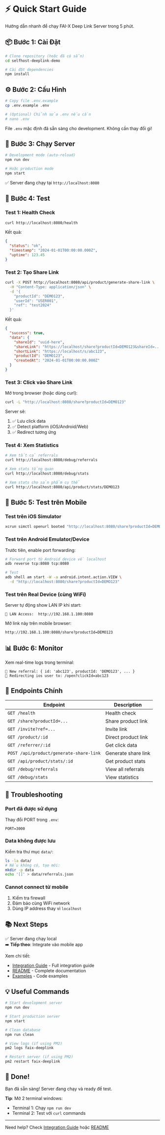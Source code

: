 # ⚡ Quick Start Guide

Hướng dẫn nhanh để chạy FAI-X Deep Link Server trong 5 phút.

## 📦 Bước 1: Cài Đặt

```bash
# Clone repository (hoặc đã có sẵn)
cd selfhost-deeplink-demo

# Cài đặt dependencies
npm install
```

## ⚙️ Bước 2: Cấu Hình

```bash
# Copy file .env.example
cp .env.example .env

# (Optional) Chỉnh sửa .env nếu cần
# nano .env
```

File `.env` mặc định đã sẵn sàng cho development. Không cần thay đổi gì!

## 🚀 Bước 3: Chạy Server

```bash
# Development mode (auto-reload)
npm run dev

# Hoặc production mode
npm start
```

✅ Server đang chạy tại `http://localhost:8080`

## 🧪 Bước 4: Test

### Test 1: Health Check

```bash
curl http://localhost:8080/health
```

Kết quả:
```json
{
  "status": "ok",
  "timestamp": "2024-01-01T00:00:00.000Z",
  "uptime": 123.45
}
```

### Test 2: Tạo Share Link

```bash
curl -X POST http://localhost:8080/api/product/generate-share-link \
  -H "Content-Type: application/json" \
  -d '{
    "productId": "DEMO123",
    "userId": "USER001",
    "ref": "test2024"
  }'
```

Kết quả:
```json
{
  "success": true,
  "data": {
    "shareId": "uuid-here",
    "shareLink": "https://localhost/share?productId=DEMO123&shareId=...",
    "shortLink": "https://localhost/s/abc123",
    "productId": "DEMO123",
    "createdAt": "2024-01-01T00:00:00.000Z"
  }
}
```

### Test 3: Click vào Share Link

Mở trong browser (hoặc dùng curl):

```bash
curl -L "http://localhost:8080/share?productId=DEMO123"
```

Server sẽ:
1. ✅ Lưu click data
2. ✅ Detect platform (iOS/Android/Web)
3. ✅ Redirect tương ứng

### Test 4: Xem Statistics

```bash
# Xem tất cả referrals
curl http://localhost:8080/debug/referrals

# Xem stats tổng quan
curl http://localhost:8080/debug/stats

# Xem stats cho sản phẩm cụ thể
curl http://localhost:8080/api/product/stats/DEMO123
```

## 📱 Bước 5: Test trên Mobile

### Test trên iOS Simulator

```bash
xcrun simctl openurl booted "http://localhost:8080/share?productId=DEMO123"
```

### Test trên Android Emulator/Device

Trước tiên, enable port forwarding:

```bash
# Forward port từ Android device về localhost
adb reverse tcp:8080 tcp:8080

# Test
adb shell am start -W -a android.intent.action.VIEW \
  -d "http://localhost:8080/share?productId=DEMO123"
```

### Test trên Real Device (cùng WiFi)

Server tự động show LAN IP khi start:

```
📱 LAN Access:  http://192.168.1.100:8080
```

Mở link này trên mobile browser:
```
http://192.168.1.100:8080/share?productId=DEMO123
```

## 📊 Bước 6: Monitor

Xem real-time logs trong terminal:

```
🔗 New referral: { id: 'abc123', productId: 'DEMO123', ... }
📱 Redirecting ios user to: /open?clickId=abc123
```

## 🎯 Endpoints Chính

| Endpoint | Description |
|----------|-------------|
| `GET /health` | Health check |
| `GET /share?productId=...` | Share product link |
| `GET /invite?ref=...` | Invite link |
| `GET /product/:id` | Direct product link |
| `GET /referrer/:id` | Get click data |
| `POST /api/product/generate-share-link` | Generate share link |
| `GET /api/product/stats/:id` | Get product stats |
| `GET /debug/referrals` | View all referrals |
| `GET /debug/stats` | View statistics |

## 🔧 Troubleshooting

### Port đã được sử dụng

Thay đổi PORT trong `.env`:
```env
PORT=3000
```

### Data không được lưu

Kiểm tra thư mục `data/`:
```bash
ls -la data/
# Nếu không có, tạo mới:
mkdir -p data
echo '[]' > data/referrals.json
```

### Cannot connect từ mobile

1. Kiểm tra firewall
2. Đảm bảo cùng WiFi network
3. Dùng IP address thay vì `localhost`

## 📚 Next Steps

✅ Server đang chạy local  
➡️ **Tiếp theo**: Integrate vào mobile app

Xem chi tiết:
- [Integration Guide](./docs/INTEGRATION_GUIDE.md) - Full integration guide
- [README](./README.md) - Complete documentation
- [Examples](./examples/) - Code examples

## 💡 Useful Commands

```bash
# Start development server
npm run dev

# Start production server
npm start

# Clean database
npm run clean

# View logs (if using PM2)
pm2 logs faix-deeplink

# Restart server (if using PM2)
pm2 restart faix-deeplink
```

## 🎉 Done!

Bạn đã sẵn sàng! Server đang chạy và ready để test.

**Tip**: Mở 2 terminal windows:
- Terminal 1: Chạy `npm run dev`
- Terminal 2: Test với `curl` commands

---

Need help? Check [Integration Guide](./docs/INTEGRATION_GUIDE.md) hoặc [README](./README.md)

